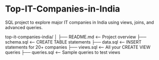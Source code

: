 # Top-IT-Companies-in-India
SQL project to explore major IT companies in India using views, joins, and advanced queries.



top-it-companies-india/
│
├── README.md                  <-- Project overview
├── schema.sql                 <-- CREATE TABLE statements
├── data.sql                   <-- INSERT statements for 20+ companies
├── views.sql                  <-- All your CREATE VIEW queries
├── queries.sql                <-- Sample queries to test views

